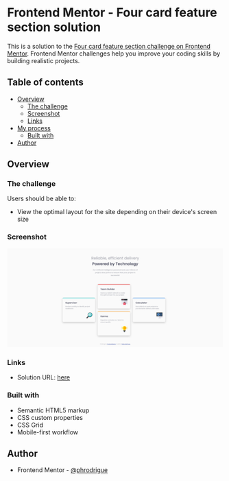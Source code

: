 # Frontend Mentor - Four card feature section solution

This is a solution to the [Four card feature section challenge on Frontend Mentor](https://www.frontendmentor.io/challenges/four-card-feature-section-weK1eFYK). Frontend Mentor challenges help you improve your coding skills by building realistic projects. 

## Table of contents

- [Overview](#overview)
  - [The challenge](#the-challenge)
  - [Screenshot](#screenshot)
  - [Links](#links)
- [My process](#my-process)
  - [Built with](#built-with)
- [Author](#author)

## Overview

### The challenge

Users should be able to:

- View the optimal layout for the site depending on their device's screen size

### Screenshot

![](./images/screenshot.png)

### Links

- Solution URL: [here](https://phrodrigue.github.io/projects/newbie/four-card-feature-section/)

### Built with

- Semantic HTML5 markup
- CSS custom properties
- CSS Grid
- Mobile-first workflow

## Author

- Frontend Mentor - [@phrodrigue](https://www.frontendmentor.io/profile/phrodrigue)
